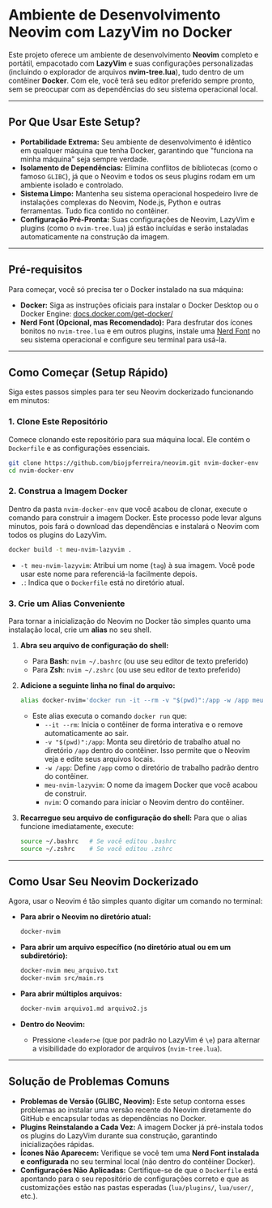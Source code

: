 # Ambiente de Desenvolvimento Neovim com LazyVim no Docker

Este projeto oferece um ambiente de desenvolvimento **Neovim** completo e portátil, empacotado com **LazyVim** e suas configurações personalizadas (incluindo o explorador de arquivos **nvim-tree.lua**), tudo dentro de um contêiner **Docker**. Com ele, você terá seu editor preferido sempre pronto, sem se preocupar com as dependências do seu sistema operacional local.

-----

## Por Que Usar Este Setup?

  * **Portabilidade Extrema:** Seu ambiente de desenvolvimento é idêntico em qualquer máquina que tenha Docker, garantindo que "funciona na minha máquina" seja sempre verdade.
  * **Isolamento de Dependências:** Elimina conflitos de bibliotecas (como o famoso `GLIBC`), já que o Neovim e todos os seus plugins rodam em um ambiente isolado e controlado.
  * **Sistema Limpo:** Mantenha seu sistema operacional hospedeiro livre de instalações complexas do Neovim, Node.js, Python e outras ferramentas. Tudo fica contido no contêiner.
  * **Configuração Pré-Pronta:** Suas configurações de Neovim, LazyVim e plugins (como o `nvim-tree.lua`) já estão incluídas e serão instaladas automaticamente na construção da imagem.

-----

## Pré-requisitos

Para começar, você só precisa ter o Docker instalado na sua máquina:

  * **Docker:** Siga as instruções oficiais para instalar o Docker Desktop ou o Docker Engine: [docs.docker.com/get-docker/](https://docs.docker.com/get-docker/)
  * **Nerd Font (Opcional, mas Recomendado):** Para desfrutar dos ícones bonitos no `nvim-tree.lua` e em outros plugins, instale uma [Nerd Font](https://www.nerdfonts.com/) no seu sistema operacional e configure seu terminal para usá-la.

-----

## Como Começar (Setup Rápido)

Siga estes passos simples para ter seu Neovim dockerizado funcionando em minutos:

### 1\. Clone Este Repositório

Comece clonando este repositório para sua máquina local. Ele contém o `Dockerfile` e as configurações essenciais.

```bash
git clone https://github.com/biojpferreira/neovim.git nvim-docker-env
cd nvim-docker-env
```
### 2\. Construa a Imagem Docker

Dentro da pasta `nvim-docker-env` que você acabou de clonar, execute o comando para construir a imagem Docker. Este processo pode levar alguns minutos, pois fará o download das dependências e instalará o Neovim com todos os plugins do LazyVim.

```bash
docker build -t meu-nvim-lazyvim .
```

  * `-t meu-nvim-lazyvim`: Atribui um nome (`tag`) à sua imagem. Você pode usar este nome para referenciá-la facilmente depois.
  * `.`: Indica que o `Dockerfile` está no diretório atual.

### 3\. Crie um Alias Conveniente

Para tornar a inicialização do Neovim no Docker tão simples quanto uma instalação local, crie um **alias** no seu shell.

1.  **Abra seu arquivo de configuração do shell:**

      * Para **Bash**: `nvim ~/.bashrc` (ou use seu editor de texto preferido)
      * Para **Zsh**: `nvim ~/.zshrc` (ou use seu editor de texto preferido)

2.  **Adicione a seguinte linha no final do arquivo:**

    ```bash
    alias docker-nvim='docker run -it --rm -v "$(pwd)":/app -w /app meu-nvim-lazyvim nvim'
    ```

      * Este alias executa o comando `docker run` que:
          * `--it --rm`: Inicia o contêiner de forma interativa e o remove automaticamente ao sair.
          * `-v "$(pwd)":/app`: Monta seu diretório de trabalho atual no diretório `/app` dentro do contêiner. Isso permite que o Neovim veja e edite seus arquivos locais.
          * `-w /app`: Define `/app` como o diretório de trabalho padrão dentro do contêiner.
          * `meu-nvim-lazyvim`: O nome da imagem Docker que você acabou de construir.
          * `nvim`: O comando para iniciar o Neovim dentro do contêiner.

3.  **Recarregue seu arquivo de configuração do shell:**
    Para que o alias funcione imediatamente, execute:

    ```bash
    source ~/.bashrc   # Se você editou .bashrc
    source ~/.zshrc    # Se você editou .zshrc
    ```

-----

## Como Usar Seu Neovim Dockerizado

Agora, usar o Neovim é tão simples quanto digitar um comando no terminal:

  * **Para abrir o Neovim no diretório atual:**

    ```bash
    docker-nvim
    ```

  * **Para abrir um arquivo específico (no diretório atual ou em um subdiretório):**

    ```bash
    docker-nvim meu_arquivo.txt
    docker-nvim src/main.rs
    ```

  * **Para abrir múltiplos arquivos:**

    ```bash
    docker-nvim arquivo1.md arquivo2.js
    ```

  * **Dentro do Neovim:**

      * Pressione `<leader>e` (que por padrão no LazyVim é `\e`) para alternar a visibilidade do explorador de arquivos (`nvim-tree.lua`).

-----

## Solução de Problemas Comuns

  * **Problemas de Versão (GLIBC, Neovim):** Este setup contorna esses problemas ao instalar uma versão recente do Neovim diretamente do GitHub e encapsular todas as dependências no Docker.
  * **Plugins Reinstalando a Cada Vez:** A imagem Docker já pré-instala todos os plugins do LazyVim durante sua construção, garantindo inicializações rápidas.
  * **Ícones Não Aparecem:** Verifique se você tem uma **Nerd Font instalada e configurada** no seu terminal local (não dentro do contêiner Docker).
  * **Configurações Não Aplicadas:** Certifique-se de que o `Dockerfile` está apontando para o seu repositório de configurações correto e que as customizações estão nas pastas esperadas (`lua/plugins/`, `lua/user/`, etc.).
